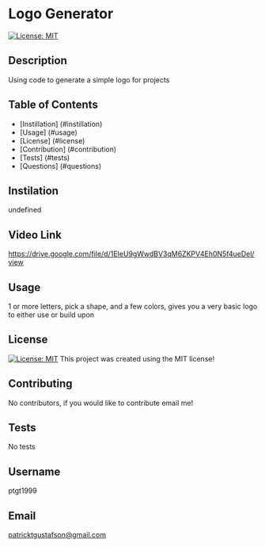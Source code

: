 # Logo Generator
[![License: MIT](https://img.shields.io/badge/License-MIT-yellow.svg)](https://opensource.org/licenses/MIT)
## Description
Using code to generate a simple logo for projects
## Table of Contents
* [Instillation] (#instillation)
* [Usage] (#usage)
* [License] (#license)
* [Contribution] (#contribution)
* [Tests] (#tests)
* [Questions] (#questions)
## Instilation
undefined
## Video Link
https://drive.google.com/file/d/1EIeU9gWwdBV3qM6ZKPV4Eh0N5f4ueDel/view
## Usage
1 or more letters, pick a shape, and a few colors, gives you a very basic logo to either use or build upon
## License
[![License: MIT](https://img.shields.io/badge/License-MIT-yellow.svg)](https://opensource.org/licenses/MIT)
This project was created using the MIT license!
## Contributing
No contributors, if you would like to contribute email me!
## Tests
No tests
## Username
ptgt1999
## Email
patricktgustafson@gmail.com
